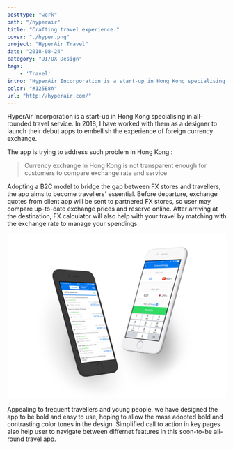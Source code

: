 ```yaml
---
posttype: "work"
path: "/hyperair"
title: "Crafting travel experience."
cover: "./hyper.png"
project: "HyperAir Travel"
date: "2018-08-24"
category: "UI/UX Design"
tags: 
    - 'Travel'
intro: "HyperAir Incorporation is a start-up in Hong Kong specialising in all-rounded travel service. I have worked on their debut app focusing on currency exchange."
color: "#125E8A"
url: "http://hyperair.com/"
---
```


HyperAir Incorporation is a start-up in Hong Kong specialising in all-rounded travel service. In 2018, I have worked with them as a designer to launch their debut apps to embellish the experience of foreign currency exchange.

The app is trying to address such problem in Hong Kong :

> Currency exchange in Hong Kong is not transparent enough for customers to compare exchange rate and service

Adopting a B2C model to bridge the gap between FX stores and travellers, the app aims to become travellers' essential. Before departure, exchange quotes from client app will be sent to partnered FX stores, so user may compare up-to-date exchange prices and reserve online. After arriving at the destination, FX calculator will also help with your travel by matching with the exchange rate to manage your spendings. 

![](./Hyperair5.png)

Appealing to frequent travellers and young people, we have designed the app to be bold and easy to use, hoping to allow the mass adopted bold and contrasting color tones in the design. Simplified call to action in key pages also help user to navigate between differnet features in this soon-to-be all-round travel app. 